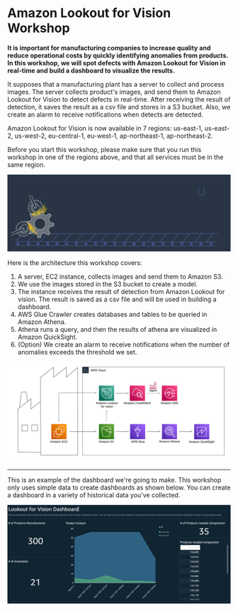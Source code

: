 # Amazon Lookout for Vision Workshop

**It is important for manufacturing companies to increase quality and reduce operational costs by quickly identifying anomalies from products. In this workshop, we will spot defects with Amazon Lookout for Vision in real-time and build a dashboard to visualize the results.**

It supposes that a manufacturing plant has a server to collect and process images. The server collects product's images, and send them to Amazon Lookout for Vision to detect defects in real-time. After receiving the result of detection, it saves the result as a csv file and stores in a S3 bucket. Also, we create an alarm to receive notifications when detects are detected.

Amazon Lookout for Vision is now available in 7 regions: us-east-1, us-east-2, us-west-2, eu-central-1, eu-west-1, ap-northeast-1, ap-northeast-2.

Before you start this workshop, please make sure that you run this workshop in one of the regions above, and that all services must be in the same region.

![manufacturing](resources/images/intro.gif)


Here is the architecture this workshop covers:

1. A server, EC2 instance, collects images and send them to Amazon S3. 
2. We use the images stored in the S3 bucket to create a model.
3. The instance receives the result of detection from Amazon Lookout for vision. The result is saved as a csv file and will be used in building a dashboard.
4. AWS Glue Crawler creates databases and tables to be queried in Amazon Athena.  
5. Athena runs a query, and then the results of athena are visualized in Amazon QuickSight.
6. (Option) We create an alarm to receive notifications when the  number of anomalies exceeds the threshold we set.

![architecture](resources/images/architecture.png)


---

This is an example of the dashboard we're going to make. This workshop only uses simple data to create dashboards as shown below. You can create a dashboard in a variety of historical data you've collected.

![dashboard](resources/images/quicksight-dashboard.png)
